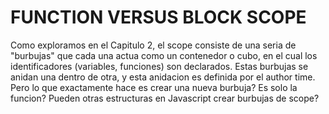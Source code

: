 # FUNCTION VERSUS BLOCK SCOPE

Como exploramos en el Capitulo 2, el scope consiste de una seria de "burbujas" que cada una actua como
un contenedor o cubo, en el cual los identificadores (variables, funciones) son declarados. Estas burbujas
se anidan una dentro de otra, y esta anidacion es definida por el author time.
Pero lo que exactamente hace es crear una nueva burbuja? Es solo la funcion? Pueden otras estructuras en
Javascript crear burbujas de scope?